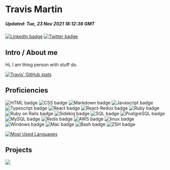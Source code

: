 <!-- template into which dynamic content is loaded before being written to README.md -->

<!-- banner -->
# Travis Martin

<!-- summary -->
##### _Updated: Tue, 23 Nov 2021 18:12:36 GMT_
[![LinkedIn badge](https://img.shields.io/badge/LinkedIn-Profile-informational?style=flat&logo=linkedin&logoColor=white&color=0D76A8)](https://www.linkedin.com/in/travisemartin/)
[![Twitter badge](https://img.shields.io/badge/Twitter-Profile-informational?style=flat&logo=twitter&logoColor=white&color=1CA2F1)](https://twitter.com/lincolnfleet)

## Intro / About me
Hi, I am thing person with stuff do.

[![Travis' GitHub stats](https://github-readme-stats.vercel.app/api?username=lincolnfleet&show_icons=true&count_private=true&theme=tokyonight)](https://github.com/lincolnfleet/github-readme-stats)

## Proficiencies
<!-- ![_lang_ badge](https://img.shields.io/badge/-_lang_-informational?style=for-the-badge&color=black&logo=_lang_) -->
![HTML badge](https://img.shields.io/badge/-HTML-informational?style=for-the-badge&color=black&logo=HTML5)
![CSS badge](https://img.shields.io/badge/-CSS-informational?style=for-the-badge&color=black&logo=CSS3)
![Markdown badge](https://img.shields.io/badge/-Markdown-informational?style=for-the-badge&color=black&logo=Markdown)
![Javascript badge](https://img.shields.io/badge/-Javascript-informational?style=for-the-badge&color=black&logo=Javascript)
![Typescript badge](https://img.shields.io/badge/-Typescript-informational?style=for-the-badge&color=black&logo=Typescript)
![React badge](https://img.shields.io/badge/-React-informational?style=for-the-badge&color=black&logo=React)
![React-Redux badge](https://img.shields.io/badge/-Redux-informational?style=for-the-badge&color=black&logo=Redux)
![Ruby badge](https://img.shields.io/badge/-Ruby-informational?style=for-the-badge&color=black&logo=Ruby)
![Ruby on Rails badge](https://img.shields.io/badge/-Ruby%20on%20Rails-informational?style=for-the-badge&color=black&logo=rubyonrails)
![Sidekiq badge](https://img.shields.io/badge/-Sidekiq-informational?style=for-the-badge&color=black&logo=Sidekiq)
![SQL badge](https://img.shields.io/badge/-SQL-informational?style=for-the-badge&color=black&logo=SQL)
![PostgreSQL badge](https://img.shields.io/badge/-PostgreSQL-informational?style=for-the-badge&color=black&logo=PostgreSQL)
![MySQL badge](https://img.shields.io/badge/-MySQL-informational?style=for-the-badge&color=black&logo=MySQL)
![Redis badge](https://img.shields.io/badge/-Redis-informational?style=for-the-badge&color=black&logo=Redis)
![AWS badge](https://img.shields.io/badge/-AWS-informational?style=for-the-badge&color=black&logo=AWS)
![linux badge](https://img.shields.io/badge/-linux-informational?style=for-the-badge&color=black&logo=linux)
![Windows badge](https://img.shields.io/badge/-Windows-informational?style=for-the-badge&color=black&logo=Windows)
![Mac badge](https://img.shields.io/badge/-Mac-informational?style=for-the-badge&color=black&logo=Apple)
![Bash badge](https://img.shields.io/badge/-Bash-informational?style=for-the-badge&color=black&logo=Bash)
![ZSH badge](https://img.shields.io/badge/-ZSH-informational?style=for-the-badge&color=black&logo=ZSH)

[![Most Used Languages](https://github-readme-stats.vercel.app/api/top-langs/?username=lincolnfleet&layout=compact)](https://github.com/lincolnfleet/github-readme-stats)

<!-- projects -->
## Projects
<!-- <a href="https://github.com/lincolnfleet/[repo]">
	<img src="https://github-readme-stats.vercel.app/api/pin/?username=lincolnfleet&_repo_=[_repo_]">
</a> -->
<a href="https://github.com/lincolnfleet/scratch-pad">
	<img src="https://github-readme-stats.vercel.app/api/pin/?username=lincolnfleet&repo=scratch-pad" />
</a>

<!-- auto added testimonials for lolz? Word filter, for sure -->

